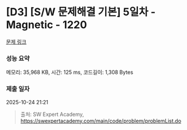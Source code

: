 # [D3] [S/W 문제해결 기본] 5일차 - Magnetic - 1220 

[문제 링크](https://swexpertacademy.com/main/code/problem/problemDetail.do?contestProbId=AV14hwZqABsCFAYD) 

### 성능 요약

메모리: 35,968 KB, 시간: 125 ms, 코드길이: 1,308 Bytes

### 제출 일자

2025-10-24 21:21



> 출처: SW Expert Academy, https://swexpertacademy.com/main/code/problem/problemList.do